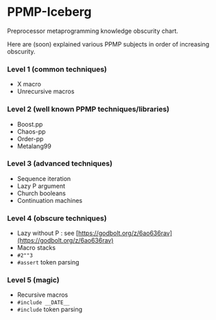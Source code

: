 # PPMP-Iceberg
Preprocessor metaprogramming knowledge obscurity chart.

Here are (soon) explained various PPMP subjects in order of increasing obscurity.


### Level 1 (common techniques)
- X macro
- Unrecursive macros

### Level 2 (well known PPMP techniques/libraries)
- Boost.pp
- Chaos-pp
- Order-pp
- Metalang99

### Level 3 (advanced techniques)
- Sequence iteration
- Lazy P argument
- Church booleans
- Continuation machines

### Level 4 (obscure techniques)
- Lazy without P : see [https://godbolt.org/z/6ao636rav](https://godbolt.org/z/6ao636rav)
- Macro stacks
- `#2""3`
- `#assert` token parsing

### Level 5 (magic)
- Recursive macros
- `#include __DATE__`
- `#include` token parsing


